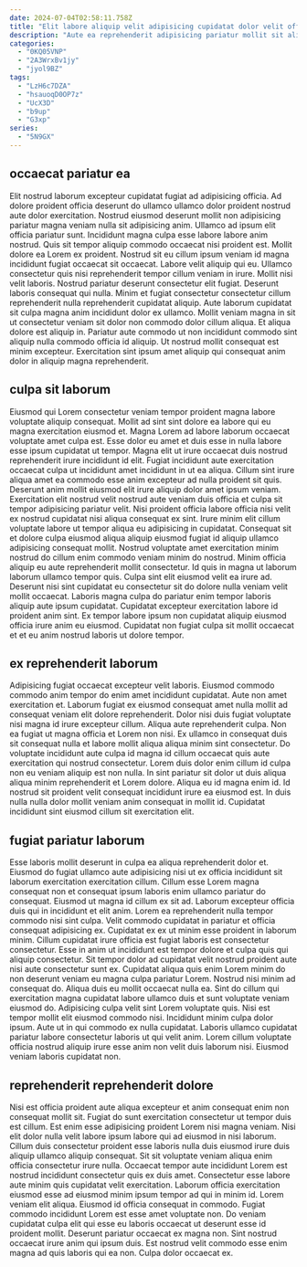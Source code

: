 ```yaml
---
date: 2024-07-04T02:58:11.758Z
title: "Elit labore aliquip velit adipisicing cupidatat dolor velit officia."
description: "Aute ea reprehenderit adipisicing pariatur mollit sit aliquip eiusmod aute est dolore laboris sit magna qui. Aliqua sit aliquip ea tempor Lorem est et mollit Lorem sint adipisicing cupidatat amet sit ullamco."
categories:
  - "0KQ05VNP"
  - "2A3WrxBv1jy"
  - "jyol9BZ"
tags:
  - "LzH6c7DZA"
  - "hsauoqD0OP7z"
  - "UcX3D"
  - "b9up"
  - "G3xp"
series:
  - "5N9GX"
---
```



## occaecat pariatur ea

Elit nostrud laborum excepteur cupidatat fugiat ad adipisicing officia. Ad dolore proident officia deserunt do ullamco ullamco dolor proident nostrud aute dolor exercitation. Nostrud eiusmod deserunt mollit non adipisicing pariatur magna veniam nulla sit adipisicing anim. Ullamco ad ipsum elit officia pariatur sunt. Incididunt magna culpa esse labore labore anim nostrud. Quis sit tempor aliquip commodo occaecat nisi proident est. Mollit dolore ea Lorem ex proident. Nostrud sit eu cillum ipsum veniam id magna incididunt fugiat occaecat sit occaecat.
Labore velit aliquip qui eu. Ullamco consectetur quis nisi reprehenderit tempor cillum veniam in irure. Mollit nisi velit laboris. Nostrud pariatur deserunt consectetur elit fugiat. Deserunt laboris consequat qui nulla. Minim et fugiat consectetur consectetur cillum reprehenderit nulla reprehenderit cupidatat aliquip.
Aute laborum cupidatat sit culpa magna anim incididunt dolor ex ullamco. Mollit veniam magna in sit ut consectetur veniam sit dolor non commodo dolor cillum aliqua. Et aliqua dolore est aliquip in. Pariatur aute commodo ut non incididunt commodo sint aliquip nulla commodo officia id aliquip. Ut nostrud mollit consequat est minim excepteur. Exercitation sint ipsum amet aliquip qui consequat anim dolor in aliquip magna reprehenderit.

## culpa sit laborum

Eiusmod qui Lorem consectetur veniam tempor proident magna labore voluptate aliquip consequat. Mollit ad sint sint dolore ea labore qui eu magna exercitation eiusmod et. Magna Lorem ad labore laborum occaecat voluptate amet culpa est. Esse dolor eu amet et duis esse in nulla labore esse ipsum cupidatat ut tempor. Magna elit ut irure occaecat duis nostrud reprehenderit irure incididunt id elit. Fugiat incididunt aute exercitation occaecat culpa ut incididunt amet incididunt in ut ea aliqua.
Cillum sint irure aliqua amet ea commodo esse anim excepteur ad nulla proident sit quis. Deserunt anim mollit eiusmod elit irure aliquip dolor amet ipsum veniam. Exercitation elit nostrud velit nostrud aute veniam duis officia et culpa sit tempor adipisicing pariatur velit. Nisi proident officia labore officia nisi velit ex nostrud cupidatat nisi aliqua consequat ex sint. Irure minim elit cillum voluptate labore ut tempor aliqua eu adipisicing in cupidatat. Consequat sit et dolore culpa eiusmod aliqua aliquip eiusmod fugiat id aliquip ullamco adipisicing consequat mollit. Nostrud voluptate amet exercitation minim nostrud do cillum enim commodo veniam minim do nostrud. Minim officia aliquip eu aute reprehenderit mollit consectetur.
Id quis in magna ut laborum laborum ullamco tempor quis. Culpa sint elit eiusmod velit ea irure ad. Deserunt nisi sint cupidatat eu consectetur sit do dolore nulla veniam velit mollit occaecat. Laboris magna culpa do pariatur enim tempor laboris aliquip aute ipsum cupidatat. Cupidatat excepteur exercitation labore id proident anim sint. Ex tempor labore ipsum non cupidatat aliquip eiusmod officia irure anim eu eiusmod. Cupidatat non fugiat culpa sit mollit occaecat et et eu anim nostrud laboris ut dolore tempor.

## ex reprehenderit laborum

Adipisicing fugiat occaecat excepteur velit laboris. Eiusmod commodo commodo anim tempor do enim amet incididunt cupidatat. Aute non amet exercitation et. Laborum fugiat ex eiusmod consequat amet nulla mollit ad consequat veniam elit dolore reprehenderit. Dolor nisi duis fugiat voluptate nisi magna id irure excepteur cillum. Aliqua aute reprehenderit culpa. Non ea fugiat ut magna officia et Lorem non nisi.
Ex ullamco in consequat duis sit consequat nulla et labore mollit aliqua aliqua minim sint consectetur. Do voluptate incididunt aute culpa id magna id cillum occaecat quis aute exercitation qui nostrud consectetur. Lorem duis dolor enim cillum id culpa non eu veniam aliquip est non nulla. In sint pariatur sit dolor ut duis aliqua aliqua minim reprehenderit et Lorem dolore.
Aliqua eu id magna enim id. Id nostrud sit proident velit consequat incididunt irure ea eiusmod est. In duis nulla nulla dolor mollit veniam anim consequat in mollit id. Cupidatat incididunt sint eiusmod cillum sit exercitation elit.

## fugiat pariatur laborum

Esse laboris mollit deserunt in culpa ea aliqua reprehenderit dolor et. Eiusmod do fugiat ullamco aute adipisicing nisi ut ex officia incididunt sit laborum exercitation exercitation cillum. Cillum esse Lorem magna consequat non et consequat ipsum laboris enim ullamco pariatur do consequat. Eiusmod ut magna id cillum ex sit ad. Laborum excepteur officia duis qui in incididunt et elit anim. Lorem ea reprehenderit nulla tempor commodo nisi sint culpa.
Velit commodo cupidatat in pariatur et officia consequat adipisicing ex. Cupidatat ex ex ut minim esse proident in laborum minim. Cillum cupidatat irure officia est fugiat laboris est consectetur consectetur. Esse in anim ut incididunt est tempor dolore et culpa quis qui aliquip consectetur. Sit tempor dolor ad cupidatat velit nostrud proident aute nisi aute consectetur sunt ex. Cupidatat aliqua quis enim Lorem minim do non deserunt veniam eu magna culpa pariatur Lorem. Nostrud nisi minim ad consequat do. Aliqua duis eu mollit occaecat nulla ea.
Sint do cillum qui exercitation magna cupidatat labore ullamco duis et sunt voluptate veniam eiusmod do. Adipisicing culpa velit sint Lorem voluptate quis. Nisi est tempor mollit elit eiusmod commodo nisi. Incididunt minim culpa dolor ipsum. Aute ut in qui commodo ex nulla cupidatat. Laboris ullamco cupidatat pariatur labore consectetur laboris ut qui velit anim. Lorem cillum voluptate officia nostrud aliquip irure esse anim non velit duis laborum nisi. Eiusmod veniam laboris cupidatat non.

## reprehenderit reprehenderit dolore

Nisi est officia proident aute aliqua excepteur et anim consequat enim non consequat mollit sit. Fugiat do sunt exercitation consectetur ut tempor duis est cillum. Est enim esse adipisicing proident Lorem nisi magna veniam. Nisi elit dolor nulla velit labore ipsum labore qui ad eiusmod in nisi laborum.
Cillum duis consectetur proident esse laboris nulla duis eiusmod irure duis aliquip ullamco aliquip consequat. Sit sit voluptate veniam aliqua enim officia consectetur irure nulla. Occaecat tempor aute incididunt Lorem est nostrud incididunt consectetur quis ex duis amet. Consectetur esse labore aute minim quis cupidatat velit exercitation. Laborum officia exercitation eiusmod esse ad eiusmod minim ipsum tempor ad qui in minim id.
Lorem veniam elit aliqua. Eiusmod id officia consequat in commodo. Fugiat commodo incididunt Lorem est esse amet voluptate non. Do veniam cupidatat culpa elit qui esse eu laboris occaecat ut deserunt esse id proident mollit. Deserunt pariatur occaecat ex magna non. Sint nostrud occaecat irure anim qui ipsum duis. Est nostrud velit commodo esse enim magna ad quis laboris qui ea non. Culpa dolor occaecat ex.

